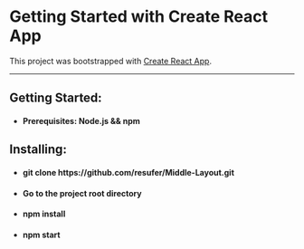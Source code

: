 # Getting Started with Create React App

This project was bootstrapped with [Create React App](https://github.com/facebook/create-react-app).
<hr/>
<h2>Getting Started:</h2>

 - <h4>Prerequisites: Node.js && npm</h4>


<h2>Installing:</h2>

  - <h4>git clone https://github.com/resufer/Middle-Layout.git</h4>
  
  - <h4>Go to the project root directory</h4>
  
  - <h4>npm install</h4>
  
  - <h4>npm start</h4>
